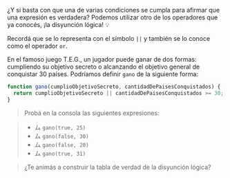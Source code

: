 ¿Y si basta con que una de varias condiciones se cumpla para afirmar que una expresión es verdadera? Podemos utilizar otro de los operadores que ya conocés, ¡la disyunción lógica! :bulb:

Recordá que se lo representa con el símbolo `||` y también se lo conoce como el operador `or`.

En el famoso juego T.E.G., un jugador puede ganar de dos formas: cumpliendo su objetivo secreto o alcanzando el objetivo general de conquistar 30 países. Podríamos definir `gano` de la siguiente forma:

```javascript
function gano(cumplioObjetivoSecreto, cantidadDePaisesConquistados) {
  return cumplioObjetivoSecreto || cantidadDePaisesConquistados >= 30;
}
```

> Probá en la consola las siguientes expresiones:
 
>* ム `gano(true, 25)`
>* ム `gano(false, 30)`
>* ム `gano(false, 20)`
>* ム `gano(true, 31)`
 
> ¿Te animás a construir la tabla de verdad de la disyunción lógica?
